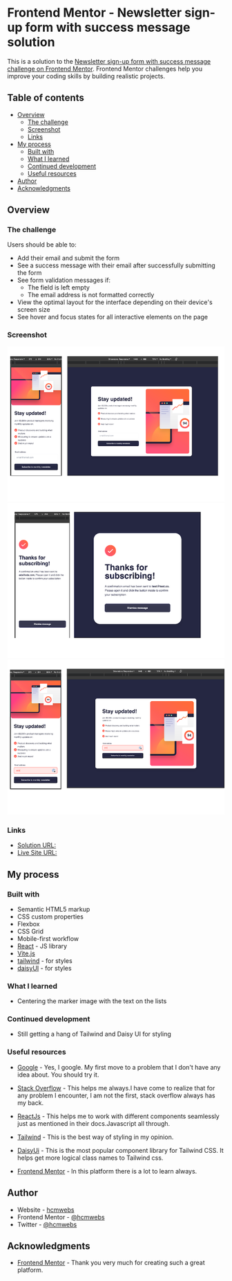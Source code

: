 # Frontend Mentor - Newsletter sign-up form with success message solution

This is a solution to the [Newsletter sign-up form with success message challenge on Frontend Mentor](https://www.frontendmentor.io/challenges/newsletter-signup-form-with-success-message-3FC1AZbNrv). Frontend Mentor challenges help you improve your coding skills by building realistic projects.

## Table of contents

- [Overview](#overview)
  - [The challenge](#the-challenge)
  - [Screenshot](#screenshot)
  - [Links](#links)
- [My process](#my-process)
  - [Built with](#built-with)
  - [What I learned](#what-i-learned)
  - [Continued development](#continued-development)
  - [Useful resources](#useful-resources)
- [Author](#author)
- [Acknowledgments](#acknowledgments)

## Overview

### The challenge

Users should be able to:

- Add their email and submit the form
- See a success message with their email after successfully submitting the form
- See form validation messages if:
  - The field is left empty
  - The email address is not formatted correctly
- View the optimal layout for the interface depending on their device's screen size
- See hover and focus states for all interactive elements on the page

### Screenshot

![Card](./src/assets/screenshotsCard.png)
![CardSuccess](./src/assets/screenshotSuccess.png)
![CardInvalidInput](./src/assets/screenshotsInvalidCard.png)

### Links

- [Solution URL:](https://github.com/Hcmwebs/newsletter-sign-up-with-success-message)
- [Live Site URL:](https://www.frontendmentor.io/solutions/reactjs-vitejs-and-tailwind-UZPIj2loJH)

## My process

### Built with

- Semantic HTML5 markup
- CSS custom properties
- Flexbox
- CSS Grid
- Mobile-first workflow
- [React](https://reactjs.org/) - JS library
- [Vite.js](https://vitejs.dev/)
- [tailwind](https://tailwindcss.com/) - for styles
- [daisyUI](https://daisyui.com/) - for styles

### What I learned

- Centering the marker image with the text on the lists

### Continued development

- Still getting a hang of Tailwind and Daisy UI for styling

### Useful resources

- [Google](https://www.google.com) - Yes, I google. My first move to a problem that I don't have any idea about. You should try it.

- [Stack Overflow](https://stackoverflow.com/) - This helps me always.I have come to realize that for any problem I encounter, I am not the first, stack overflow always has my back.

- [ReactJs](https://react.dev) - This helps me to work with different components seamlessly just as mentioned in their docs.Javascript all through.

- [Tailwind](https://tailwindcss.com) - This is the best way of styling in my opinion.

- [DaisyUi](https://daisyui.com) - This is the most popular component library for Tailwind CSS. It helps get more logical class names to Tailwind css.

- [Frontend Mentor](https://www.frontendmentor.io/resources) - In this platform there is a lot to learn always.

## Author

- Website - [hcmwebs](https://www.hcmwebs.com)
- Frontend Mentor - [@hcmwebs](https://www.frontendmentor.io/profile/Hcmwebs)
- Twitter - [@hcmwebs](https://www.twitter.com/hcmwebs)

## Acknowledgments

- [Frontend Mentor](https://www.frontendmentor.io/) - Thank you very much for creating such a great platform.
